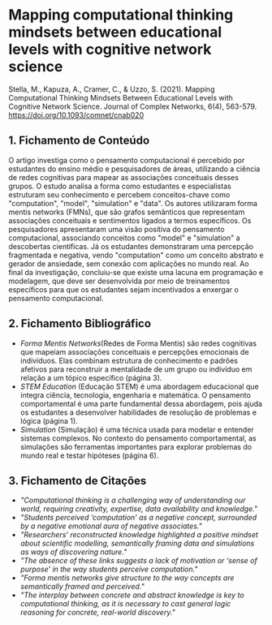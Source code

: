 # Mapping computational thinking mindsets between educational levels with cognitive network science

Stella, M., Kapuza, A., Cramer, C., & Uzzo, S. (2021). Mapping Computational Thinking Mindsets Between Educational Levels with Cognitive Network Science. Journal of Complex Networks, 6(4), 563-579. https://doi.org/10.1093/comnet/cnab020

## 1. Fichamento de Conteúdo

O artigo investiga como o pensamento computacional é percebido por estudantes do ensino médio e pesquisadores de áreas, utilizando a ciência de redes cognitivas para mapear as associações conceituais desses grupos. O estudo analisa a forma como estudantes e especialistas estruturam seu conhecimento e percebem conceitos-chave como "computation", "model", "simulation" e "data". Os autores utilizaram forma mentis networks (FMNs), que são grafos semânticos que representam associações conceituais e sentimentos ligados a termos específicos. Os pesquisadores apresentaram uma visão positiva do pensamento computacional, associando conceitos como "model" e "simulation" a descobertas científicas. Já os estudantes demonstraram uma percepção fragmentada e negativa, vendo "computation" como um conceito abstrato e gerador de ansiedade, sem conexão com aplicações no mundo real. Ao final da investigação, concluiu-se que existe uma lacuna em programação e modelagem, que deve ser desenvolvida por meio de treinamentos específicos para que os estudantes sejam incentivados a enxergar o pensamento computacional.

## 2. Fichamento Bibliográfico

- _Forma Mentis Networks_(Redes de Forma Mentis) são redes cognitivas que mapeiam associações conceituais e percepções emocionais de indivíduos. Elas combinam estrutura de conhecimento e padrões afetivos para reconstruir a mentalidade de um grupo ou indivíduo em relação a um tópico específico (página 3).
- _STEM Education_ (Educação STEM) é uma abordagem educacional que integra ciência, tecnologia, engenharia e matemática. O pensamento comportamental é uma parte fundamental dessa abordagem, pois ajuda os estudantes a desenvolver habilidades de resolução de problemas e lógica (página 1).
- _Simulation_ (Simulação) é uma técnica usada para modelar e entender sistemas complexos. No contexto do pensamento comportamental, as simulações são ferramentas importantes para explorar problemas do mundo real e testar hipóteses (página 6).

## 3. Fichamento de Citações

- _"Computational thinking is a challenging way of understanding our world, requiring creativity, expertise, data availability and knowledge."_
- _"Students perceived ‘computation’ as a negative concept, surrounded by a negative emotional aura of negative associates."_
- _"Researchers’ reconstructed knowledge highlighted a positive mindset about scientific modelling, semantically framing data and simulations as ways of discovering nature."_
- _"The absence of these links suggests a lack of motivation or ‘sense of purpose’ in the way students perceive computation."_
- _"Forma mentis networks give structure to the way concepts are semantically framed and perceived."_
- _"The interplay between concrete and abstract knowledge is key to computational thinking, as it is necessary to cast general logic reasoning for concrete, real-world discovery."_
